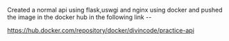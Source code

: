 Created a normal api using flask,uswgi and nginx using docker and pushed the image in the docker hub in the following link --

https://hub.docker.com/repository/docker/divincode/practice-api
